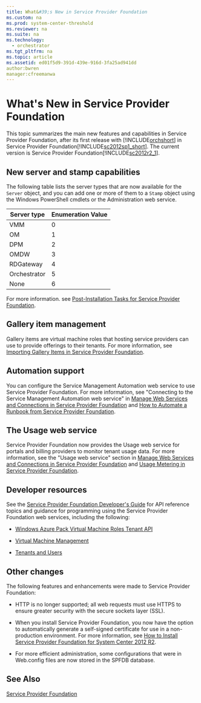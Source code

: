 ```yaml
---
title: What&#39;s New in Service Provider Foundation
ms.custom: na
ms.prod: system-center-threshold
ms.reviewer: na
ms.suite: na
ms.technology: 
  - orchestrator
ms.tgt_pltfrm: na
ms.topic: article
ms.assetid: ed01f5d9-391d-439e-916d-3fa25ad941dd
author:bwren
manager:cfreemanwa
---
```

# What&#39;s New in Service Provider Foundation
This topic summarizes the main new features and capabilities in Service Provider Foundation, after its first release with [!INCLUDE[orchshort](../../om/manage/includes/orchshort_md.md)] in Service Provider Foundation[!INCLUDE[sc2012sp1_short](../../om/manage/includes/sc2012sp1_short_md.md)]. The current version is Service Provider Foundation[!INCLUDE[sc2012r2_1](../../om/manage/includes/sc2012r2_1_md.md)].  
  
## New server and stamp capabilities  
The following table lists the server types that are now available for the `Server` object, and you can add one or more of them to a `Stamp` object using the Windows PowerShell cmdlets or the Administration web service.  
  
|Server type|Enumeration Value|  
|---------------|---------------------|  
|VMM|0|  
|OM|1|  
|DPM|2|  
|OMDW|3|  
|RDGateway|4|  
|Orchestrator|5|  
|None|6|  
  
For more information. see [Post-Installation Tasks for Service Provider Foundation](../../spf/Deploy/Post-Installation-Tasks-for-Service-Provider-Foundation.md).  
  
## Gallery item management  
Gallery items are virtual machine roles that hosting service providers can use to provide offerings to their tenants. For more information, see [Importing Gallery Items in Service Provider Foundation](../../spf/Deploy/Importing-Gallery-Items-in-Service-Provider-Foundation.md).  
  
## Automation support  
You can configure the Service Management Automation web service to use Service Provider Foundation. For more information, see "Connecting to the Service Management Automation web service" in [Manage Web Services and Connections in Service Provider Foundation](../../spf/Deploy/Manage-Web-Services-and-Connections-in-Service-Provider-Foundation.md) and [How to Automate a Runbook from Service Provider Foundation](../../spf/Deploy/How-to-Automate-a-Runbook-from-Service-Provider-Foundation.md).  
  
## The Usage web service  
Service Provider Foundation now provides the Usage web service for portals and billing providers to monitor tenant usage data. For more information, see the "Usage web service" section in [Manage Web Services and Connections in Service Provider Foundation](../../spf/Deploy/Manage-Web-Services-and-Connections-in-Service-Provider-Foundation.md) and [Usage Metering in Service Provider Foundation](../../spf/Deploy/Usage-Metering-in-Service-Provider-Foundation.md).  
  
## Developer resources  
See the [Service Provider Foundation Developer's Guide](http://go.microsoft.com/fwlink/p/?LinkID=263700) for API reference topics and guidance for programming using the Service Provider Foundation web services, including the following:  
  
-   [Windows Azure Pack Virtual Machine Roles Tenant API](http://msdn.microsoft.com/library/dn502556.aspx)  
  
-   [Virtual Machine Management](http://msdn.microsoft.com/library/jj643294.aspx)  
  
-   [Tenants and Users](http://msdn.microsoft.com/library/dn458381.aspx)  
  
## Other changes  
The following features and enhancements were made to Service Provider Foundation:  
  
-   HTTP is no longer supported; all web requests must use HTTPS to ensure greater security with the secure sockets layer \(SSL\).  
  
-   When you install Service Provider Foundation, you now have the option to automatically generate a self\-signed certificate for use in a non\-production environment. For more information, see [How to Install Service Provider Foundation for System Center 2012 R2](../../spf/Deploy/How-to-Install-Service-Provider-Foundation-for-System-Center-2012-R2.md).  
  
-   For more efficient administration, some configurations that were in Web.config files are now stored in the SPFDB database.  
  
## See Also  
[Service Provider Foundation](../../spf/Deploy/Service-Provider-Foundation.md)  
  

